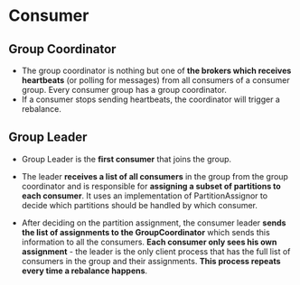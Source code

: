 # Consumer


## Group Coordinator
- The group coordinator is nothing but one of __the brokers which receives heartbeats__ (or polling for messages) from all consumers of a consumer group. Every consumer group has a group coordinator.
- If a consumer stops sending heartbeats, the coordinator will trigger a rebalance.

## Group Leader

- Group Leader is the __first consumer__ that joins the group.

- The leader __receives a list of all consumers__ in the group from the group coordinator and is responsible for __assigning a subset of partitions to each consumer__. It uses an implementation of PartitionAssignor to decide which partitions should be handled by
which consumer.

- After deciding on the partition assignment, the consumer leader __sends the list of assignments to the GroupCoordinator__ which sends this information to all the consumers. __Each consumer only sees his own assignment__ - the leader is the only client process that has the full list of consumers in the group and their assignments. __This process repeats every time a rebalance happens__.